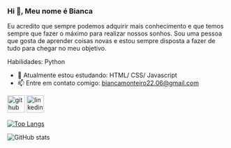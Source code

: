 <!--
### Hi there 👋
**Bianca-22/Bianca-22** is a ✨ _special_ ✨ repository because its `README.md` (this file) appears on your GitHub profile.

Here are some ideas to get you started:

- 🔭 I’m currently working on ...
- 🌱 I’m currently learning ...
- 👯 I’m looking to collaborate on ...
- 🤔 I’m looking for help with ...
- 💬 Ask me about ...
- 📫 How to reach me: ...
- 😄 Pronouns: ...
- ⚡ Fun fact: ...
-->

### Hi 👋, Meu nome é Bianca
Eu acredito que sempre podemos adquirir mais conhecimento e que temos sempre que fazer o máximo para realizar nossos sonhos.
Sou uma pessoa que gosta de aprender coisas novas e estou sempre disposta a fazer de tudo para chegar no meu objetivo.

Habilidades: Python

- 🌱 Atualmente estou estudando: HTML/ CSS/ Javascript 
- 📫 Entre em contato comigo: biancamonteiro22.06@gmail.com 


[<img src='https://cdn.jsdelivr.net/npm/simple-icons@3.0.1/icons/github.svg' alt='github' height='40'>](https://github.com/Bianca-22)  [<img src='https://cdn.jsdelivr.net/npm/simple-icons@3.0.1/icons/linkedin.svg' alt='linkedin' height='40'>](https://www.linkedin.com/in/bianca-monteiro/)

[![Top Langs](https://github-readme-stats.vercel.app/api/top-langs/?username=Bianca-22)](https://github.com/anuraghazra/github-readme-stats)

![GitHub stats](https://github-readme-stats.vercel.app/api?username=Bianca-22&show_icons=true)

